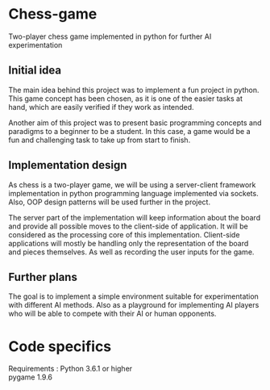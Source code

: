 # Chess-game
Two-player chess game implemented in python for further AI experimentation

## Initial idea
 
 The main idea behind this project was to implement a fun project in python. 
 This game concept has been chosen, as it is one of the easier tasks at hand, which 
 are easily verified if they work as intended. 
 
 Another aim of this project was to present basic programming concepts and paradigms 
 to a beginner to be a student. In this case, a game would be a fun and challenging 
 task to take up from start to finish.
 
## Implementation design

 As chess is a two-player game, we will be using a server-client framework implementation
 in python programming language implemented via sockets. Also, OOP design patterns will be 
 used further in the project. 
 
The server part of the implementation will keep information about the board and provide all 
possible moves to the client-side of application. It will be considered as the processing core 
of this implementation. Client-side applications will mostly be handling only the representation 
of the board and pieces themselves. As well as recording the user inputs for the game.

## Further plans

The goal is to implement a simple environment suitable for experimentation with different
AI methods. Also as a playground for implementing AI players who will be able to compete
with their AI or human opponents.


# Code specifics

Requirements : Python 3.6.1 or higher  
               pygame 1.9.6
               
 
